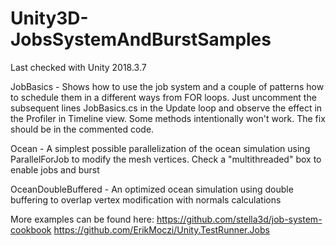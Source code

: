 # Unity3D-JobsSystemAndBurstSamples

Last checked with Unity 2018.3.7

JobBasics - Shows how to use the job system and a couple of patterns how to schedule them in a different ways from FOR loops.
Just uncomment the subsequent lines JobBasics.cs in the Update loop and observe the effect in the Profiler in Timeline view.
Some methods intentionally won't work. The fix should be in the commented code.

Ocean - A simplest possible parallelization of the ocean simulation using ParallelForJob to modify the mesh vertices. Check a "multithreaded" box to enable jobs and burst

OceanDoubleBuffered - An optimized ocean simulation using double buffering to overlap vertex modification with normals calculations

More examples can be found here:
https://github.com/stella3d/job-system-cookbook
https://github.com/ErikMoczi/Unity.TestRunner.Jobs